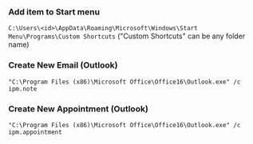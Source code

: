 ### Add item to Start menu
`C:\Users\<id>\AppData\Roaming\Microsoft\Windows\Start Menu\Programs\Custom Shortcuts`
("Custom Shortcuts" can be any folder name)

### Create New Email (Outlook)
`"C:\Program Files (x86)\Microsoft Office\Office16\Outlook.exe" /c ipm.note`

### Create New Appointment (Outlook)
`"C:\Program Files (x86)\Microsoft Office\Office16\Outlook.exe" /c ipm.appointment`
